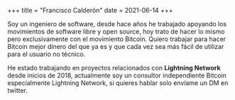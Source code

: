 +++
title = "Francisco Calderón"
date = 2021-06-14
+++

Soy un ingeniero de software, desde hace años he trabajado apoyando los movimientos de software libre y open source, hoy trato de hacer lo mismo pero exclusivamente con el movimiento Bitcoin. Quiero trabajar para hacer Bitcoin mejor dinero del que ya es y que cada vez sea más fácil de utilizar para el usuario no técnico.

He estado trabajando en proyectos relacionados con **Lightning Network** desde inicios de 2018, actualmente soy un consultor independiente Bitcoin especialmente Lightning Network, si quieres hablar solo envíame un DM en twitter.
